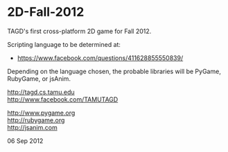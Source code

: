 2D-Fall-2012
============

TAGD's first cross-platform 2D game for Fall 2012.   

Scripting language to be determined at:
* https://www.facebook.com/questions/411628855550839/  

Depending on the language chosen, the probable libraries will be PyGame, RubyGame, or jsAnim.  
  
  
http://tagd.cs.tamu.edu  
http://www.facebook.com/TAMUTAGD  
  
http://www.pygame.org  
http://rubygame.org  
http://jsanim.com  
  
  
  
06 Sep 2012  

